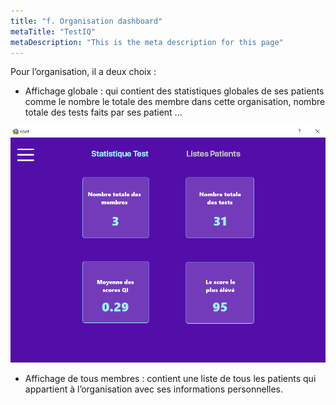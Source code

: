 ```yaml
---
title: "f. Organisation dashboard"
metaTitle: "TestIQ"
metaDescription: "This is the meta description for this page"
---
```


Pour l’organisation, il a deux choix :

 - Affichage globale : qui contient des statistiques globales de ses patients comme le nombre le totale des membre dans cette organisation, nombre totale des tests faits par ses patient ...

![frame](https://github.com/z-sohaib/iq-documentation/blob/main/src/images/capture/org_affich_glob.PNG?raw=true)

 - Affichage de tous membres : contient une liste de tous les patients qui appartient à l’organisation avec ses informations personnelles.
